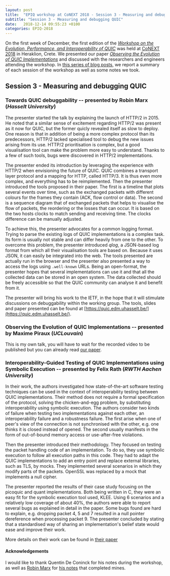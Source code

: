 ```yaml
---
layout: post
title:  "EPIQ workshop at CoNEXT 2018 - Session 3 - Measuring and debugging QUIC"
subtitle: "Session 3 - Measuring and debugging QUIC"
date:   2018-12-14 09:55:23 +0100
categories: EPIQ-2018 
---
```


On the first week of December, the first edition of the [*Workshop on the Evolution, Performance, and Interoperability of QUIC*][epiq] was held at [CoNEXT 2018][conext] in Heraklion, Crete.
We presented our paper [*Observing the Evolution of QUIC Implementations*][paper] and discussed with the researchers and engineers attending the workshop. 
In [this series of blog posts][posts], we report a summary of each session of the workshop as well as some notes we took.

[epiq]: https://conferences2.sigcomm.org/co-next/2018/#!/workshop-epiq
[conext]: https://conferences2.sigcomm.org/co-next/2018/
[paper]: https://dl.acm.org/citation.cfm?id=3284852
[posts]: {{site.baseurl}}/categories/#epiq2018

## Session 3 - Measuring and debugging QUIC
### Towards QUIC debuggability -- presented by Robin Marx (*Hasselt University*)

The presenter started the talk by explaining the launch of HTTP/2 in 2015. 
He noted that a similar sense of excitement regarding HTTP/2 was present as it now for QUIC, but the former quicly revealed itself as slow to deploy.
One reason is that in addition of being a more complex protocol than its predecessors, HTTP/2 lacked specialised tool to debug the new issues arising from its use.
HTTP/2 prioritisation is complex, but a good visualisation tool can make the problem more easy to understand.
Thanks to a few of such tools, bugs were discovered in HTTP/2 implementations.

The presenter ended its introduction by leveraging the experience with HTTP/2 when envisioning the future of QUIC. 
QUIC combines a transport layer protocol and a mapping for HTTP, called HTTP/3. It is thus even more complex, and everything has to be reimplemented.
Then the presenter introduced the tools proposed in their paper.
The first is a timeline that plots several events over time, such as the exchanged packets with different colours for the frames they contain (ACK, flow control or data).
The second is a sequence diagram that of exchanged packets that helps to visualise the flow of packets, the reordering or the losses that can occur.
It is based on the two hosts clocks to match sending and receiving time. The clocks difference can be manually adjusted.

To achieve this, the presenter advocates for a common logging format. Trying to parse the existing logs of QUIC implementations is a complex task.
Its form is usually not stable and can differ heavily from one to the other.
To overcome this problem, the presenter introduced *qlog*, a JSON-based log format from which all their visualisation tools are based on.
Because it uses JSON, it can easily be integrated into the web. The tools presented are actually run in the browser and the presenter also presented a way to access the logs using `.well-known` URLs. 
Being an open-format, the presenter hopes that several implementations can use it and that all the collected data can be stored in an open system.
The data collected should be freely accessible so that the QUIC community can analyse it and benefit from it.

The presenter will bring his work to the IETF, in the hope that it will stimulate discussions on debuggability within the working group.
The tools, slides and paper presented can be found at [https://quic.edm.uhasselt.be/](https://quic.edm.uhasselt.be/).

### Observing the Evolution of QUIC Implementations -- presented by Maxime Piraux (*UCLouvain*)

This is my own talk, you will have to wait for the recorded video to be published but you can already read [our paper][our-paper].

[our-paper]: https://arxiv.org/pdf/1810.09134

### Interoperability-Guided Testing of QUIC Implementations using Symbolic Execution -- presented by Felix Rath (*RWTH Aachen University*)

In their work, the authors investigated how state-of-the-art software testing techniques can be used in the context of interoperability testing between QUIC implementations. 
Their method does not require a formal specification of the protocol, solving the chicken-and-egg problem, by substituting interoperability using symbolic execution.
The authors consider two kinds of failure when testing two implementations against each other, an interoperability failure and a robustness failure.
The first arise when one of peer's view of the connection is not synchronised with the other, e.g. one thinks it is closed instead of opened.
The second usually manifests in the form of out-of-bound memory access or use-after-free violations.

Then the presenter introduced their methodology. They focused on testing the packet handling code of an implementation.
To do so, they use symbolic execution to follow all execution paths in this code.
They had to adapt the QUIC implementations to add an entry point and replace external libraries, such as TLS, by mocks.
They implemented several scenarios in which they modify parts of the packets.
OpenSSL was replaced by a mock that implements a null cipher.

The presenter reported the results of their case study focusing on the picoquic and quant implementations.
Both being written in C, they were an easy fit for the symbolic execution tool used, KLEE.
Using 6 scenarios and a relatively low coverage of about 40%, the authors were able to report several bugs as explained in detail in the paper.
Some bugs found are hard to explain, e.g. dropping packet 4, 5 and 7 resulted in a null pointer dereference when processing packet 9.
The presenter concluded by stating that a standardised way of sharing an implementation's belief state would ease and improve their work.

More details on their work can be found in [their paper][frath-paper]

[frath-paper]: https://dl.acm.org/citation.cfm?id=3284853

#### Acknowledgements

I would like to thank Quentin De Coninck for his notes during the workshop, as well as [Robin Marx][rmarx] for [his notes][rmarx-notes] that completed mines.

[rmarx-notes]: https://docs.google.com/document/d/16SZDhfR2IspQLQ8s_-FiKBZRgp2WJ02gtDZsWYsNVJ8/edit
[rmarx]: https://twitter.com/programmingart


